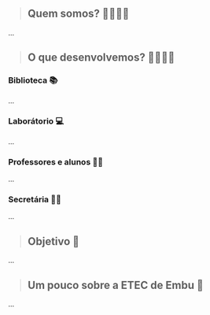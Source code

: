 > ## Quem somos? 👨‍👨‍👧‍👦
...


> ## O que desenvolvemos? 👩‍💻👨‍💻

### Biblioteca 📚
...

### Laborátorio 💻
...

### Professores e alunos 👨‍🎓
...

### Secretária 👨‍🏫
...

> ## Objetivo 🎯
...

> ## Um pouco sobre a ETEC de Embu 👀
...
